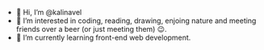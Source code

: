 - 👋 Hi, I’m @kalinavel
- 👀 I’m interested in coding, reading, drawing, enjoing nature and meeting friends over a beer (or just meeting them) 😉.
- 🌱 I’m currently learning front-end web development.

<!---
kalinavel/kalinavel is a ✨ special ✨ repository because its `README.md` (this file) appears on your GitHub profile.
You can click the Preview link to take a look at your changes.
--->
